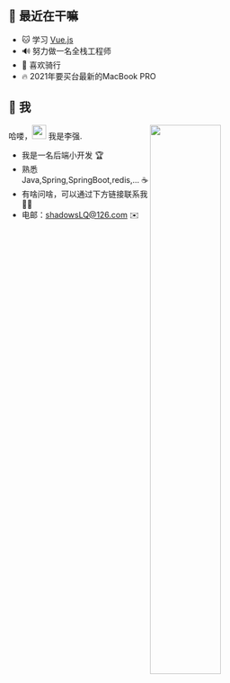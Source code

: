 ## 🥳 最近在干嘛

* 🐱 学习 [Vue.js](https://cn.vuejs.org/)
* 🔊 努力做一名全栈工程师
* 🎸 喜欢骑行
* 🔥 2021年要买台最新的MacBook PRO

## 🤩 我

<img style="width: 50%" align="right" src="https://github-readme-stats.vercel.app/api?username=shadowLQ&show_icons=true&hide_border=true&theme=tokyonight" />

哈喽，<img src="https://media.giphy.com/media/hvRJCLFzcasrR4ia7z/giphy.gif" width="25px"> 我是李强.

- 我是一名后端小开发 🏆
- 熟悉 Java,Spring,SpringBoot,redis,... ☕️
- 有啥问啥，可以通过下方链接联系我 🐱‍🏍
- 电邮：shadowsLQ@126.com ✉️

[comment]: <> (## 📖 文章)
